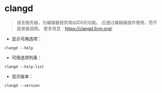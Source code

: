 # clangd

> 语言服务器，为编辑器提供类似IDE的功能。
> 应通过编辑器插件使用，而不是直接调用。
> 更多信息：<https://clangd.llvm.org/>.

- 显示可用选项：

`clangd --help`

- 可用选项列表：

`clangd --help-list`

- 显示版本：

`clangd --version`